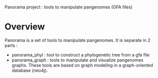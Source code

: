Panorama project : tools to manipulate pangenomes (GFA files)

# Overview

Panorama is a set of tools to manipulate pangenomes. It is separate in 2 parts :
- panorama_phyl : tool to construct a phylogenetic tree from a gfa file
- panorama_graph : tools to manipulate and visualize pangenomes graphs. These tools are based on graph modeling in a graph-oriented database (neo4j).